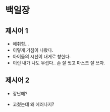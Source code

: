 # 백일장

## 제시어 1

* 에취힝...
* 이렇게 기침이 나왔다.
* 아이들의 시선이 내게로 향한다.
* 이런 내가 나도 무섭다.. 손 잘 씻고 마스크 잘 쓰자.

## 제시어 2

* 장난해?

* 고쳤는데 왜 에러나지?

  
